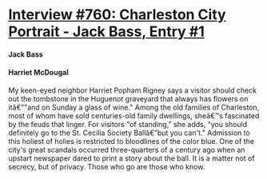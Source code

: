 # [Interview #760: Charleston City Portrait - Jack Bass, Entry #1](https://www.theoryland.com/intvmain.php?i=760#1)

#### Jack Bass

#### Harriet McDougal

My keen-eyed neighbor Harriet Popham Rigney says a visitor should check out the tombstone in the Huguenot graveyard that always has flowers on itâ€”"and on Sunday a glass of wine." Among the old families of Charleston, most of whom have sold centuries-old family dwellings, sheâ€™s fascinated by the feuds that linger. For visitors "of standing," she adds, "you should definitely go to the St. Cecilia Society Ballâ€”but you can't." Admission to this holiest of holies is restricted to bloodlines of the color blue. One of the city's great scandals occurred three-quarters of a century ago when an upstart newspaper dared to print a story about the ball. It is a matter not of secrecy, but of privacy. Those who go are those who know.

